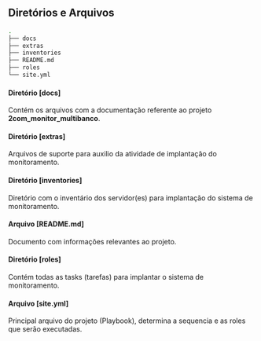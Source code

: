 ## **Diretórios e Arquivos**

```bash
.
├── docs
├── extras
├── inventories
├── README.md
├── roles
└── site.yml
```

#### **Diretório [docs]**

Contém os arquivos com a documentação referente ao projeto **2com_monitor_multibanco**.

#### **Diretório [extras]**

Arquivos de suporte para auxilio da atividade de implantação do monitoramento.

#### **Diretório [inventories]**

Diretório com o inventário dos servidor(es) para implantação do sistema de monitoramento.

#### **Arquivo [README.md]**

Documento com informações relevantes ao projeto.

#### **Diretório [roles]**

Contém todas as tasks (tarefas) para implantar o sistema de monitoramento.

#### **Arquivo [site.yml]**

Principal arquivo do projeto (Playbook), determina a sequencia e as roles que serão executadas.